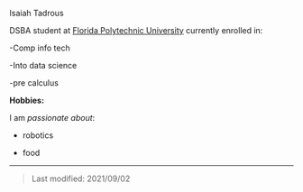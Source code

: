 Isaiah Tadrous



DSBA student at [Florida Polytechnic University](https://www.floridapoly.edu) currently enrolled in: 


-Comp info tech

-Into data science

-pre calculus

**Hobbies:**

I am _passionate about_: 

- robotics

- food

***

> Last modified: 2021/09/02